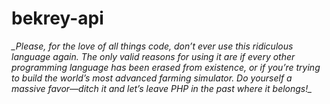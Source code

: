 # bekrey-api

*\_Please, for the love of all things code, don’t ever use this *ridiculous* language again. The only valid reasons for using it are if every other programming language has been erased from existence, or if you’re trying to build the world’s most advanced farming simulator. Do yourself a massive favor—ditch it and let’s leave PHP in the past where it belongs!\_*
